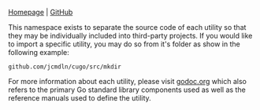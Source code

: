 [Homepage](https://cugo.io) | [GitHub](https://github.com/jcmdln/cugo)


This namespace exists to separate the source code of each utility so
that they may be individually included into third-party projects. If you
would like to import a specific utility, you may do so from it's folder
as show in the following example:

    github.com/jcmdln/cugo/src/mkdir

For more information about each utility, please visit
[godoc.org](https://godoc.org/github.com/jcmdln/cugo/src) which also
refers to the primary Go standard library components used as well as the
reference manuals used to define the utility.
